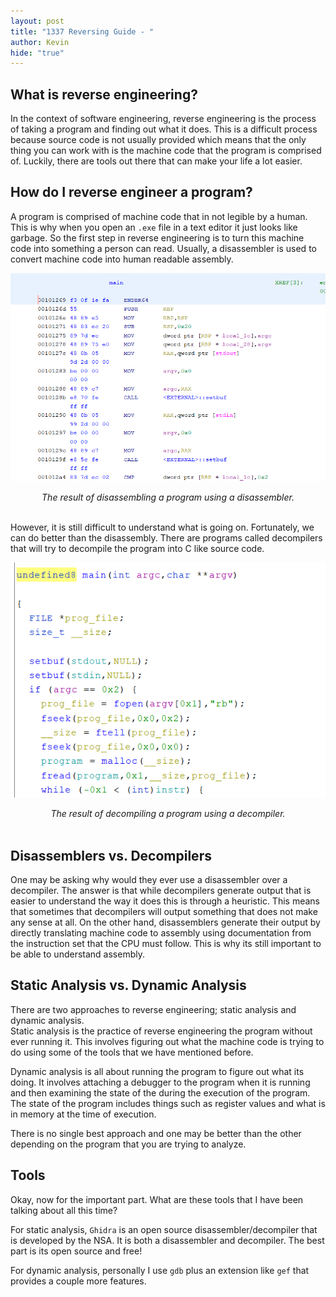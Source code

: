 ```yaml
---
layout: post
title: "1337 Reversing Guide - "
author: Kevin
hide: "true"
---
```



## What is reverse engineering?
In the context of software engineering, reverse engineering is the process of taking a program and finding out what it does. This is a difficult process because source code is not usually provided which means that the only thing you can work with is the machine code that the program is comprised of. Luckily, there are tools out there that can make your life a lot easier.

## How do I reverse engineer a program?
A program is comprised of machine code that in not legible by a human. This is why when you open an `.exe` file in a text editor it just looks like garbage. So the first step in reverse engineering is to turn this machine code into something a person can read. Usually, a disassembler is used to convert machine code into human readable assembly.

![disassembly.PNG](/assets/images/rev-guide/disassembly.PNG)
<center> <em>The result of disassembling a program using a disassembler.</em> </center></br>

However, it is still difficult to understand what is going on. Fortunately, we can do better than the disassembly. There are programs called decompilers that will try to decompile the program into C like source code.

![decompile.PNG](/assets/images/rev-guide/decompile.PNG)
<center> <em>The result of decompiling a program using a decompiler.</em> </center></br>

## Disassemblers vs. Decompilers

One may be asking why would they ever use a disassembler over a decompiler. The answer is that while decompilers generate output that is easier to understand the way it does this is through a heuristic. This means that sometimes that decompilers will output something that does not make any sense at all. On the other hand, disassemblers generate their output by directly translating machine code to assembly using documentation from the instruction set that the CPU must follow.  This is why its still important to be able to understand assembly.

## Static Analysis vs. Dynamic Analysis
There are two approaches to reverse engineering; static analysis and dynamic analysis.</br>
Static analysis is the practice of reverse engineering the program without ever running it. This involves figuring out what the machine code is trying to do using some of the tools that we have mentioned before.

Dynamic analysis is all about running the program to figure out what its doing. It involves attaching a debugger to the program when it is running and then examining the state of the during the execution of the program. The state of the program includes things such as register values and what is in memory at the time of execution.

There is no single best approach and one may be better than the other depending on the program that you are trying to analyze.

## Tools
Okay, now for the important part. What are these tools that I have been talking about all this time?

For static analysis, `Ghidra` is an open source disassembler/decompiler that is developed by the NSA. It is both a disassembler and decompiler. The best part is its open source and free!

For dynamic analysis, personally I use `gdb` plus an extension like `gef` that provides a couple more features.

